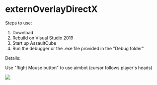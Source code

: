 # externOverlayDirectX

Steps to use:

1. Download
2. Rebuild on Visual Studio 2019
3. Start up AssaultCube
4. Run the debugger or the .exe file provided in the "Debug folder" 

Details:

Use "Right Mouse button" to use aimbot (cursor follows player's heads)

![](esp_demo.gif)
